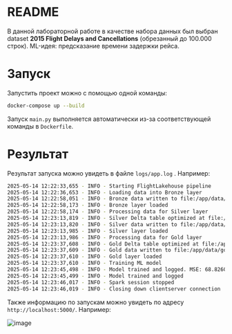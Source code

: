 # README

В данной лабораторной работе в качестве набора данных был выбран dataset **2015 Flight Delays and Cancellations** (обрезанный до 100.000 строк). ML-идея: предсказание времени задержки рейса.

# Запуск

Запустить проект можно с помощью одной команды:

```bash
docker-compose up --build
```

Запуск `main.py` выполняется автоматически из-за соответствующей команды в `Dockerfile`.

# Результат

Результат запуска можно увидеть в файле `logs/app.log` . Например:

```bash
2025-05-14 12:22:33,655 - INFO - Starting FlightLakehouse pipeline
2025-05-14 12:22:36,653 - INFO - Loading data into Bronze layer
2025-05-14 12:22:58,051 - INFO - Bronze data written to file:/app/data/bronze/flights
2025-05-14 12:22:58,173 - INFO - Bronze layer loaded
2025-05-14 12:22:58,174 - INFO - Processing data for Silver layer
2025-05-14 12:23:13,819 - INFO - Silver Delta table optimized at file:/app/data/silver/flights
2025-05-14 12:23:13,820 - INFO - Silver data written to file:/app/data/silver/flights
2025-05-14 12:23:13,985 - INFO - Silver layer loaded
2025-05-14 12:23:13,986 - INFO - Processing data for Gold layer
2025-05-14 12:23:37,608 - INFO - Gold Delta table optimized at file:/app/data/gold/flights
2025-05-14 12:23:37,609 - INFO - Gold data written to file:/app/data/gold/flights
2025-05-14 12:23:37,610 - INFO - Gold layer loaded
2025-05-14 12:23:37,610 - INFO - Training ML model
2025-05-14 12:23:45,498 - INFO - Model trained and logged. MSE: 68.82606866335851, R2: 0.9532979351023791
2025-05-14 12:23:45,499 - INFO - Model trained and logged
2025-05-14 12:23:46,017 - INFO - Spark session stopped
2025-05-14 12:23:46,019 - INFO - Closing down clientserver connection
```

Также информацию по запускам можно увидеть по адресу `http://localhost:5000/`.  Например:

![image](https://github.com/user-attachments/assets/577183f1-fc94-44e6-aab2-10ab6340950e)

